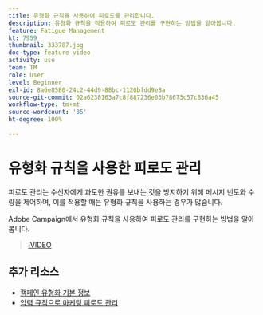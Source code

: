 ```yaml
---
title: 유형화 규칙을 사용하여 피로도를 관리합니다.
description: 유형화 규칙을 적용하여 피로도 관리를 구현하는 방법을 알아봅니다.
feature: Fatigue Management
kt: 7959
thumbnail: 333787.jpg
doc-type: feature video
activity: use
team: TM
role: User
level: Beginner
exl-id: 8a6e8580-24c2-44d9-88bc-1120bfdd9e8a
source-git-commit: 02a6238163a7c8f887236e03b78673c57c836a45
workflow-type: tm+mt
source-wordcount: '85'
ht-degree: 100%

---
```


# 유형화 규칙을 사용한 피로도 관리

피로도 관리는 수신자에게 과도한 권유를 보내는 것을 방지하기 위해 메시지 빈도와 수량을 제어하며, 이를 적용할 때는 유형화 규칙을 사용하는 경우가 많습니다.

Adobe Campaign에서 유형화 규칙을 사용하여 피로도 관리를 구현하는 방법을 알아봅니다.

>[!VIDEO](https://video.tv.adobe.com/v/333787?quality=12)

## 추가 리소스

* [캠페인 유형화 기본 정보](https://experienceleague.adobe.com/docs/campaign-classic/using/orchestrating-campaigns/campaign-optimization/about-campaign-typologies.html?lang=ko)
* [압력 규칙으로 마케팅 피로도 관리](https://experienceleague.adobe.com/docs/campaign-classic/using/orchestrating-campaigns/campaign-optimization/pressure-rules.html?lang=ko)
